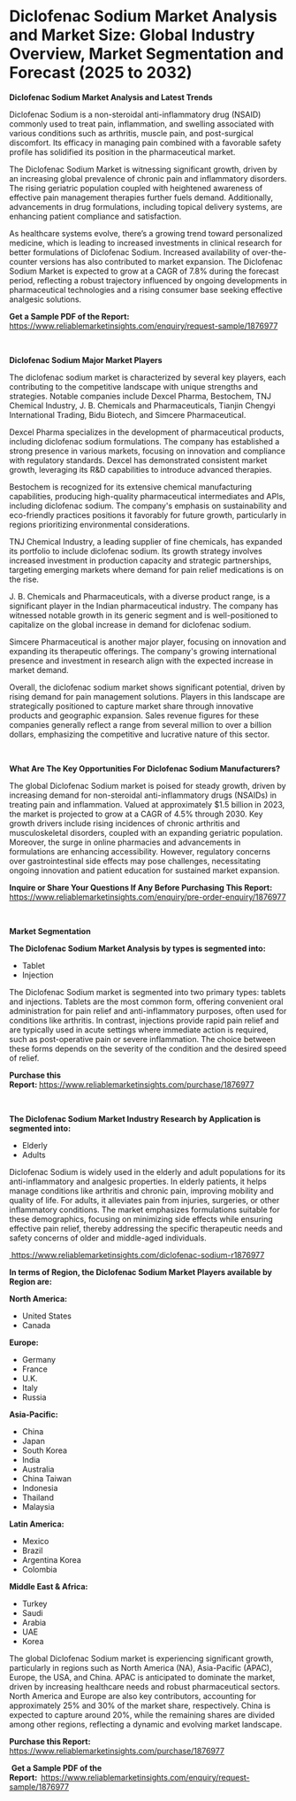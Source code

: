 <p><h1>Diclofenac Sodium Market Analysis and Market Size: Global Industry Overview, Market Segmentation and Forecast (2025 to 2032)</h1></p><p><strong>Diclofenac Sodium Market Analysis and Latest Trends</strong></p>
<p><p>Diclofenac Sodium is a non-steroidal anti-inflammatory drug (NSAID) commonly used to treat pain, inflammation, and swelling associated with various conditions such as arthritis, muscle pain, and post-surgical discomfort. Its efficacy in managing pain combined with a favorable safety profile has solidified its position in the pharmaceutical market. </p><p>The Diclofenac Sodium Market is witnessing significant growth, driven by an increasing global prevalence of chronic pain and inflammatory disorders. The rising geriatric population coupled with heightened awareness of effective pain management therapies further fuels demand. Additionally, advancements in drug formulations, including topical delivery systems, are enhancing patient compliance and satisfaction.</p><p>As healthcare systems evolve, there’s a growing trend toward personalized medicine, which is leading to increased investments in clinical research for better formulations of Diclofenac Sodium. Increased availability of over-the-counter versions has also contributed to market expansion. The Diclofenac Sodium Market is expected to grow at a CAGR of 7.8% during the forecast period, reflecting a robust trajectory influenced by ongoing developments in pharmaceutical technologies and a rising consumer base seeking effective analgesic solutions.</p></p>
<p><strong>Get a Sample PDF of the Report:&nbsp;</strong> <a href="https://www.reliablemarketinsights.com/enquiry/request-sample/1876977?utm_campaign=2743&utm_medium=2&utm_source=Github&utm_content=ia&utm_term=19042025&utm_id=diclofenac-sodium">https://www.reliablemarketinsights.com/enquiry/request-sample/1876977</a></p>
<p>&nbsp;</p>
<p><strong>Diclofenac Sodium Major Market Players</strong></p>
<p><p>The diclofenac sodium market is characterized by several key players, each contributing to the competitive landscape with unique strengths and strategies. Notable companies include Dexcel Pharma, Bestochem, TNJ Chemical Industry, J. B. Chemicals and Pharmaceuticals, Tianjin Chengyi International Trading, Bidu Biotech, and Simcere Pharmaceutical.</p><p>Dexcel Pharma specializes in the development of pharmaceutical products, including diclofenac sodium formulations. The company has established a strong presence in various markets, focusing on innovation and compliance with regulatory standards. Dexcel has demonstrated consistent market growth, leveraging its R&D capabilities to introduce advanced therapies.</p><p>Bestochem is recognized for its extensive chemical manufacturing capabilities, producing high-quality pharmaceutical intermediates and APIs, including diclofenac sodium. The company's emphasis on sustainability and eco-friendly practices positions it favorably for future growth, particularly in regions prioritizing environmental considerations.</p><p>TNJ Chemical Industry, a leading supplier of fine chemicals, has expanded its portfolio to include diclofenac sodium. Its growth strategy involves increased investment in production capacity and strategic partnerships, targeting emerging markets where demand for pain relief medications is on the rise.</p><p>J. B. Chemicals and Pharmaceuticals, with a diverse product range, is a significant player in the Indian pharmaceutical industry. The company has witnessed notable growth in its generic segment and is well-positioned to capitalize on the global increase in demand for diclofenac sodium.</p><p>Simcere Pharmaceutical is another major player, focusing on innovation and expanding its therapeutic offerings. The company's growing international presence and investment in research align with the expected increase in market demand.</p><p>Overall, the diclofenac sodium market shows significant potential, driven by rising demand for pain management solutions. Players in this landscape are strategically positioned to capture market share through innovative products and geographic expansion. Sales revenue figures for these companies generally reflect a range from several million to over a billion dollars, emphasizing the competitive and lucrative nature of this sector.</p></p>
<p>&nbsp;</p>
<p><strong>What Are The Key Opportunities For Diclofenac Sodium Manufacturers?</strong></p>
<p><p>The global Diclofenac Sodium market is poised for steady growth, driven by increasing demand for non-steroidal anti-inflammatory drugs (NSAIDs) in treating pain and inflammation. Valued at approximately $1.5 billion in 2023, the market is projected to grow at a CAGR of 4.5% through 2030. Key growth drivers include rising incidences of chronic arthritis and musculoskeletal disorders, coupled with an expanding geriatric population. Moreover, the surge in online pharmacies and advancements in formulations are enhancing accessibility. However, regulatory concerns over gastrointestinal side effects may pose challenges, necessitating ongoing innovation and patient education for sustained market expansion.</p></p>
<p><strong>Inquire or Share Your Questions If Any Before Purchasing This Report:</strong> <a href="https://www.reliablemarketinsights.com/enquiry/pre-order-enquiry/1876977?utm_campaign=2743&utm_medium=2&utm_source=Github&utm_content=ia&utm_term=19042025&utm_id=diclofenac-sodium">https://www.reliablemarketinsights.com/enquiry/pre-order-enquiry/1876977</a></p>
<p>&nbsp;</p>
<p><strong>Market Segmentation</strong></p>
<p><strong>The Diclofenac Sodium Market Analysis by types is segmented into:</strong></p>
<p><ul><li>Tablet</li><li>Injection</li></ul></p>
<p><p>The Diclofenac Sodium market is segmented into two primary types: tablets and injections. Tablets are the most common form, offering convenient oral administration for pain relief and anti-inflammatory purposes, often used for conditions like arthritis. In contrast, injections provide rapid pain relief and are typically used in acute settings where immediate action is required, such as post-operative pain or severe inflammation. The choice between these forms depends on the severity of the condition and the desired speed of relief.</p></p>
<p><strong>Purchase this Report:&nbsp;</strong><a href="https://www.reliablemarketinsights.com/purchase/1876977?utm_campaign=2743&utm_medium=2&utm_source=Github&utm_content=ia&utm_term=19042025&utm_id=diclofenac-sodium">https://www.reliablemarketinsights.com/purchase/1876977</a></p>
<p>&nbsp;</p>
<p><strong>The Diclofenac Sodium Market Industry Research by Application is segmented into:</strong></p>
<p><ul><li>Elderly</li><li>Adults</li></ul></p>
<p><p>Diclofenac Sodium is widely used in the elderly and adult populations for its anti-inflammatory and analgesic properties. In elderly patients, it helps manage conditions like arthritis and chronic pain, improving mobility and quality of life. For adults, it alleviates pain from injuries, surgeries, or other inflammatory conditions. The market emphasizes formulations suitable for these demographics, focusing on minimizing side effects while ensuring effective pain relief, thereby addressing the specific therapeutic needs and safety concerns of older and middle-aged individuals.</p></p>
<p><a href="https://www.reliablemarketinsights.com/diclofenac-sodium-r1876977?utm_campaign=2743&utm_medium=2&utm_source=Github&utm_content=ia&utm_term=19042025&utm_id=diclofenac-sodium">&nbsp;https://www.reliablemarketinsights.com/diclofenac-sodium-r1876977</a></p>
<p><strong>In terms of Region, the Diclofenac Sodium Market Players available by Region are:</strong></p>
<p>
    <p> <strong> North America: </strong>
        <ul>
            <li>United States</li>
            <li>Canada</li>
        </ul>
        </p> 
    <p> <strong> Europe: </strong>
        <ul>
            <li>Germany</li>
            <li>France</li>
            <li>U.K.</li>
            <li>Italy</li>
            <li>Russia</li>
        </ul>
        </p> 
    <p> <strong> Asia-Pacific: </strong>
        <ul>
            <li>China</li>
            <li>Japan</li>
            <li>South Korea</li>
            <li>India</li>
            <li>Australia</li>
            <li>China Taiwan</li>
            <li>Indonesia</li>
            <li>Thailand</li>
            <li>Malaysia</li>
        </ul>
        </p> 
    <p> <strong> Latin America: </strong>
        <ul>
            <li>Mexico</li>
            <li>Brazil</li>
            <li>Argentina Korea</li>
            <li>Colombia</li>
        </ul>
        </p> 
    <p> <strong> Middle East & Africa: </strong>
        <ul>
            <li>Turkey</li>
            <li>Saudi</li>
            <li>Arabia</li>
            <li>UAE</li>
            <li>Korea</li>
        </ul>
    </p>
    </p>
<p><p>The global Diclofenac Sodium market is experiencing significant growth, particularly in regions such as North America (NA), Asia-Pacific (APAC), Europe, the USA, and China. APAC is anticipated to dominate the market, driven by increasing healthcare needs and robust pharmaceutical sectors. North America and Europe are also key contributors, accounting for approximately 25% and 30% of the market share, respectively. China is expected to capture around 20%, while the remaining shares are divided among other regions, reflecting a dynamic and evolving market landscape.</p></p>
<p><strong>Purchase this Report: </strong><a href="https://www.reliablemarketinsights.com/purchase/1876977?utm_campaign=2743&utm_medium=2&utm_source=Github&utm_content=ia&utm_term=19042025&utm_id=diclofenac-sodium">https://www.reliablemarketinsights.com/purchase/1876977</a></p>
<p>&nbsp;<strong>Get a Sample PDF of the Report:&nbsp;&nbsp;</strong><a href="https://www.reliablemarketinsights.com/enquiry/request-sample/1876977?utm_campaign=2743&utm_medium=2&utm_source=Github&utm_content=ia&utm_term=19042025&utm_id=diclofenac-sodium">https://www.reliablemarketinsights.com/enquiry/request-sample/1876977</a></p>
<p><strong></strong></p>
<p><p></p><p></p><p></p></p>